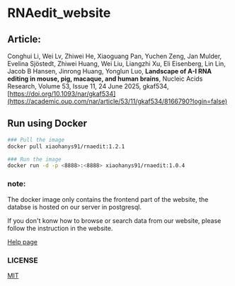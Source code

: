 # RNAedit_website

## Article:

Conghui Li, Wei Lv, Zhiwei He, Xiaoguang Pan, Yuchen Zeng, Jan Mulder, Evelina Sjöstedt, Zhiwei Huang, Wei Liu, Liangzhi Xu, Eli Eisenberg, Lin Lin, Jacob B Hansen, Jinrong Huang, Yonglun Luo, **Landscape of A-I RNA editing in mouse, pig, macaque, and human brains**, Nucleic Acids Research, Volume 53, Issue 11, 24 June 2025, gkaf534, [https://doi.org/10.1093/nar/gkaf534](https://academic.oup.com/nar/article/53/11/gkaf534/8166790?login=false)

## Run using Docker

```bash
### Pull the image
docker pull xiaohanys91/rnaedit:1.2.1

### Run the image
docker run -d -p <8888>:<8888> xiaohanys91/rnaedit:1.0.4
```

### note:

The docker image only contains the frontend part of the website, the databse is hosted on our server in postgresql.

If you don't konw how to browse or search data from our website, please follow the instruction in the website.

[Help page](https://dream-ai.biomed.au.dk/help/)

### LICENSE

[MIT](https://github.com/panxiaoguang/RNAedit_website/blob/main/LICENSE)
